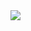<img src="https://wiggly-shrouded-hedge.glitch.me/img?text=Nas%20asas%20da%20poesia%2C%20eu%20me%20lan%C3%A7arei%2C%0AEntre%20versos%20e%20rimas%2C%20meu%20ser%20fluir%C3%A1.%0APalavras%20tecidas%20com%20sutileza%20e%20magia%2C%0AExpressando%20emo%C3%A7%C3%B5es%2C%20em%20cada%20linha%20que%0Abrotar%C3%A1.%0A%0ANo%20horizonte%20das%20met%C3%A1foras%2C%20navegarei%2C%0AEm%20mares%20de%20sonhos%2C%20minha%20alma%20voar%C3%A1.%0APintarei%20com%20tinta%20de%20estrelas%2C%20o%20que%20sentirei%2C%0AE%20a%20poesia%20em%20versos%20eternos%20se%20tornar%C3%A1.&color=00FF00">
